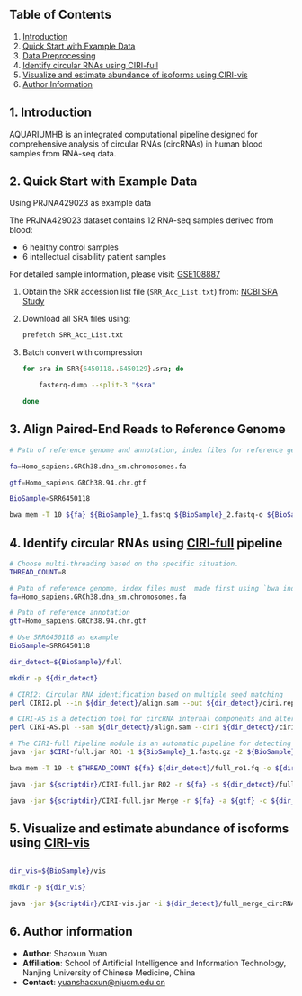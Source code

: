 

## Table of Contents

1. [Introduction](#1-introduction)  
2. [Quick Start with Example Data](#2-quick-start-with-example-data)  
3. [Data Preprocessing](#3-data-preprocessing)  
4. [Identify circular RNAs using CIRI-full](#4-identify-circular-rnas-using-ciri-full)  
5. [Visualize and estimate abundance of isoforms using CIRI-vis](#5-visualize-and-estimate-abundance-of-isoforms-using-ciri-vis)  
6. [Author Information](#4-author-information)

## 1. Introduction

AQUARIUMHB is an integrated computational pipeline designed for comprehensive analysis of circular RNAs (circRNAs) in human blood samples from RNA-seq data. 

## 2. Quick Start with Example Data

Using PRJNA429023 as example data

The PRJNA429023 dataset contains 12 RNA-seq samples derived from blood:

- 6 healthy control samples  
- 6 intellectual disability patient samples  

For detailed sample information, please visit:  [GSE108887](https://www.ncbi.nlm.nih.gov/geo/query/acc.cgi?acc=GSE108887)

1. Obtain the SRR accession list file (`SRR_Acc_List.txt`) from:   [NCBI SRA Study](https://www.ncbi.nlm.nih.gov/Traces/study/?acc=PRJNA429023&o=acc_s%3Aa)  

2. Download all SRA files using:  
   
   ```bash
   prefetch SRR_Acc_List.txt
   ```

3. Batch convert with compression
   
   ```bash
   for sra in SRR{6450118..6450129}.sra; do
   
       fasterq-dump --split-3 "$sra" 
   
   done
   ```

## 3. Align Paired-End Reads to Reference Genome

```bash
# Path of reference genome and annotation, index files for reference genome must  made first using `bwa index`

fa=Homo_sapiens.GRCh38.dna_sm.chromosomes.fa

gtf=Homo_sapiens.GRCh38.94.chr.gtf

BioSample=SRR6450118

bwa mem -T 10 ${fa} ${BioSample}_1.fastq ${BioSample}_2.fastq-o ${BioSample}/full/align.sam"

```

## 4. Identify circular RNAs using [CIRI-full](https://ciri-cookbook.readthedocs.io/en/latest/CIRI-full.html#) pipeline

```bash
# Choose multi-threading based on the specific situation.
THREAD_COUNT=8 

# Path of reference genome, index files must  made first using `bwa index`
fa=Homo_sapiens.GRCh38.dna_sm.chromosomes.fa

# Path of reference annotation
gtf=Homo_sapiens.GRCh38.94.chr.gtf

# Use SRR6450118 as example
BioSample=SRR6450118

dir_detect=${BioSample}/full

mkdir -p ${dir_detect}

# CIRI2: Circular RNA identification based on multiple seed matching
perl CIRI2.pl --in ${dir_detect}/align.sam --out ${dir_detect}/ciri.report --ref_file ${fa} --anno ${gtf} --thread_num $THREAD_COUNT

# CIRI-AS is a detection tool for circRNA internal components and alternative splicing events.
perl CIRI-AS.pl --sam ${dir_detect}/align.sam --ciri ${dir_detect}/ciri.report --out ${dir_detect}/as --ref_file ${fa} --anno ${gtf} --output_all yes

# The CIRI-full Pipeline module is an automatic pipeline for detecting and reconstructing circRNAs.
java -jar $CIRI-full.jar RO1 -1 ${BioSample}_1.fastq.gz -2 ${BioSample}_2.fastq.gz -o ${dir_detect}/full -t $THREAD_COUNT

bwa mem -T 19 -t $THREAD_COUNT ${fa} ${dir_detect}/full_ro1.fq -o ${dir_detect}/full_ro1.sam -t $THREAD_COUNT

java -jar ${scriptdir}/CIRI-full.jar RO2 -r ${fa} -s ${dir_detect}/full_ro1.sam -l 150 -o ${dir_detect}/full

java -jar ${scriptdir}/CIRI-full.jar Merge -r ${fa} -a ${gtf} -c ${dir_detect}/ciri.report -as ${dir_detect}/as_jav.list -ro ${dir_detect}/full_ro2_info.list -o ${dir_detect}/full

```

## 5. Visualize and estimate abundance of isoforms using [CIRI-vis](https://ciri-cookbook.readthedocs.io/en/latest/CIRI-vis.html)

```bash

dir_vis=${BioSample}/vis

mkdir -p ${dir_vis}

java -jar ${scriptdir}/CIRI-vis.jar -i ${dir_detect}/full_merge_circRNA_detail.anno -l ${dir_detect}/as_library_length.list -d ${dir_vis} -r ${fa} -min 1
```

## 6. Author information

* **Author**: Shaoxun Yuan  
* **Affiliation**: School of Artificial Intelligence and Information Technology, Nanjing University of Chinese Medicine, China  
* **Contact**: [yuanshaoxun@njucm.edu.cn](mailto:yuanshaoxun@njucm.edu.cn)  
